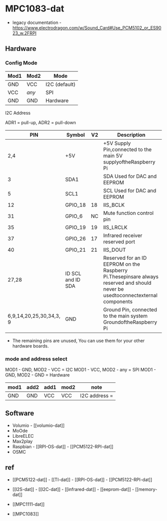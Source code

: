 
# MPC1083-dat 

- legacy documentation - https://www.electrodragon.com/w/Sound_Card#Use_PCM5102_or_ES9023_w.2FRPI


## Hardware 

### Config Mode 

| Mod1 | Mod2  | Mode           |
| ---- | ----- | -------------- |
| GND  | VCC   | I2C  (default) |
| VCC  | *any* | SPI            |
| GND  | GND   | Hardware       |

I2C Address 

ADR1 = pull-up, ADR2 = pull-down 


| PIN                     | Symbol            | V2  | Description                                                                                                                     |
| ----------------------- | ----------------- | --- | ------------------------------------------------------------------------------------------------------------------------------- |
| 2,4                     | +5V               |     | +5V Supply Pin,connected to the main 5V supplyoftheRaspberry Pi                                                                 |
| 3                       | SDA1              |     | SDA Used for DAC and EEPROM                                                                                                     |
| 5                       | SCL1              |     | SCL Used for DAC and EEPROM                                                                                                     |
| 12                      | GPIO_18           | 18  | IIS_BCLK                                                                                                                        |
| 31                      | GPIO_6            | NC  | Mute function control pin                                                                                                       |
| 35                      | GPIO_19           | 19  | IIS_LRCLK                                                                                                                       |
| 37                      | GPIO_26           | 17  | Infrared receiver reserved port                                                                                                 |
| 40                      | GPIO_21           | 21  | IIS_DOUT                                                                                                                        |
| 27,28                   | ID SCL and ID SDA |     | Reserved for an ID EEPROM on the Raspberry Pi.Thesepinsare always reserved and should never be usedtoconnectexternal components |
| 6,9,14,20,25,30,34,3, 9 | GND               |     | Ground Pin, connected to the main system GroundoftheRaspberry Pi                                                                |


* The remaining pins are unused, You can use them for your other hardware boards.

### mode and address select

MOD1 - GND, MOD2 - VCC = I2C
MOD1 - VCC, MOD2 - any   = SPI
MOD1 - GND, MOD2 - GND = Hardware

| mod1 | add2 | add1 | mod2 | note          |
| ---- | ---- | ---- | ---- | ------------- |
| GND  | GND  | VCC  | VCC  | I2C address = |


## Software 

- Volumio - [[volumio-dat]]
- MoOde
- LibreELEC
- Max2play
- Raspbian - [[RPI-OS-dat]] - [[PCM5122-RPI-dat]]
- OSMC

## ref 

- [[PCM5122-dat]] - [[TI-dat]] - [[RPI-OS-dat]] - [[PCM5122-RPI-dat]]

- [[I2S-dat]] - [[I2C-dat]] - [[infrared-dat]] - [[eeprom-dat]] - [[memory-dat]]

- [[MPC1111-dat]]

- [[MPC1083]]